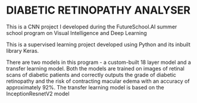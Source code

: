 <h1> DIABETIC RETINOPATHY ANALYSER </H1>
<p>This is a CNN project I developed during the FutureSchool.AI summer school program on Visual Intelligence and Deep Learning </p>
<p>This is a supervised learning project developed using Python and its inbuilt library Keras.</p>
<p>There are two models in this program - a custom-built 18 layer model and a transfer learning model. Both the models are trained on images of retinal scans of diabetic patients and correctly outputs the grade of diabetic retinopathy and the risk of contracting macular edema with an accuracy of approximately 92%. The transfer learning model is based on the InceptionResnetV2 model</p>